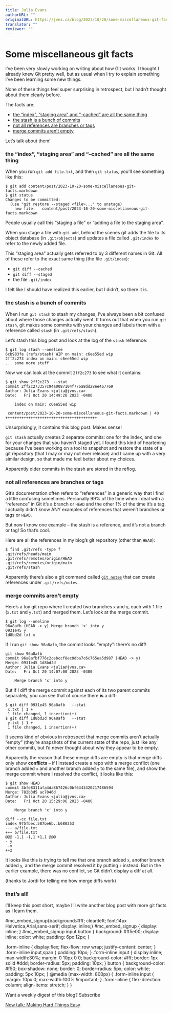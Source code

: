 ```yaml
---
title: Julia Evans
authorURL: ""
originalURL: https://jvns.ca/blog/2023/10/20/some-miscellaneous-git-facts/
translator: ""
reviewer: ""
---
```


# Some miscellaneous git facts

I’ve been very slowly working on writing about how Git works. I thought I already knew Git pretty well, but as usual when I try to explain something I’ve been learning some new things.

None of these things feel super surprising in retrospect, but I hadn’t thought about them clearly before.

The facts are:

-   [the “index”, “staging area” and “–cached” are all the same thing](#the-index-staging-area-and-cached-are-all-the-same-thing)
-   [the stash is a bunch of commits](#the-stash-is-a-bunch-of-commits)
-   [not all references are branches or tags](#not-all-references-are-branches-or-tags)
-   [merge commits aren’t empty](#merge-commits-aren-t-empty)

Let’s talk about them!

### the “index”, “staging area” and “–cached” are all the same thing

When you run `git add file.txt`, and then `git status`, you’ll see something like this:

```
$ git add content/post/2023-10-20-some-miscellaneous-git-facts.markdown
$ git status
Changes to be committed:
  (use "git restore --staged <file>..." to unstage)
	new file:   content/post/2023-10-20-some-miscellaneous-git-facts.markdown
```

People usually call this “staging a file” or “adding a file to the staging area”.

When you stage a file with `git add`, behind the scenes git adds the file to its object database (in `.git/objects`) and updates a file called `.git/index` to refer to the newly added file.

This “staging area” actually gets referred to by 3 different names in Git. All of these refer to the exact same thing (the file `.git/index`):

-   `git diff --cached`
-   `git diff --staged`
-   the file `.git/index`

I felt like I should have realized this earlier, but I didn’t, so there it is.

### the stash is a bunch of commits

When I run `git stash` to stash my changes, I’ve always been a bit confused about where those changes actually went. It turns out that when you run `git stash`, git makes some commits with your changes and labels them with a reference called `stash` (in `.git/refs/stash`).

Let’s stash this blog post and look at the log of the `stash` reference:

```
$ git log stash --oneline
6cb983fe (refs/stash) WIP on main: c6ee55ed wip
2ff2c273 index on main: c6ee55ed wip
... some more stuff
```

Now we can look at the commit `2ff2c273` to see what it contains:

```
$ git show 2ff2c273  --stat
commit 2ff2c273357c94a0087104f776a8dd28ee467769
Author: Julia Evans <julia@jvns.ca>
Date:   Fri Oct 20 14:49:20 2023 -0400

    index on main: c6ee55ed wip

 content/post/2023-10-20-some-miscellaneous-git-facts.markdown | 40 ++++++++++++++++++++++++++++++++++++++++
```

Unsurprisingly, it contains this blog post. Makes sense!

`git stash` actually creates 2 separate commits: one for the index, and one for your changes that you haven’t staged yet. I found this kind of heartening because I’ve been working on a tool to snapshot and restore the state of a git repository (that I may or may not ever release) and I came up with a very similar design, so that made me feel better about my choices.

Apparently older commits in the stash are stored in the reflog.

### not all references are branches or tags

Git’s documentation often refers to “references” in a generic way that I find a little confusing sometimes. Personally 99% of the time when I deal with a “reference” in Git it’s a branch or `HEAD` and the other 1% of the time it’s a tag. I actually didn’t know ANY examples of references that weren’t branches or tags or `HEAD`.

But now I know one example – the stash is a reference, and it’s not a branch or tag! So that’s cool.

Here are all the references in my blog’s git repository (other than `HEAD`):

```
$ find .git/refs -type f
.git/refs/heads/main
.git/refs/remotes/origin/HEAD
.git/refs/remotes/origin/main
.git/refs/stash
```

Apparently there’s also a git command called [`git notes`](https://tylercipriani.com/blog/2022/11/19/git-notes-gits-coolest-most-unloved-feature/) that can create references under `.git/refs/notes`.

### merge commits aren’t empty

Here’s a toy git repo where I created two branches `x` and `y`, each with 1 file (`x.txt` and `y.txt`) and merged them. Let’s look at the merge commit.

```
$ git log --oneline
96a8afb (HEAD -> y) Merge branch 'x' into y
0931e45 y
1d8bd2d (x) x
```

If I run `git show 96a8afb`, the commit looks “empty”: there’s no diff!

```
git show 96a8afb
commit 96a8afbf776c2cebccf8ec0dba7c6c765ea5d987 (HEAD -> y)
Merge: 0931e45 1d8bd2d
Author: Julia Evans <julia@jvns.ca>
Date:   Fri Oct 20 14:07:00 2023 -0400

    Merge branch 'x' into y
```

But if I diff the merge commit against each of its two parent commits separately, you can see that of course there **is** a diff:

```
$ git diff 0931e45 96a8afb   --stat
 x.txt | 1 +
 1 file changed, 1 insertion(+)
$ git diff 1d8bd2d 96a8afb   --stat
 y.txt | 1 +
 1 file changed, 1 insertion(+)
```

It seems kind of obvious in retrospect that merge commits aren’t actually “empty” (they’re snapshots of the current state of the repo, just like any other commit), but I’d never thought about why they appear to be empty.

Apparently the reason that these merge diffs are empty is that merge diffs only show **conflicts** – if I instead create a repo with a merge conflict (one branch added `x` and another branch added `y` to the same file), and show the merge commit where I resolved the conflict, it looks like this:

```
$ git show HEAD
commit 3bfe8311afa4da867426c0bf6343420217486594
Merge: 782b3d5 ac7046d
Author: Julia Evans <julia@jvns.ca>
Date:   Fri Oct 20 15:29:06 2023 -0400

    Merge branch 'x' into y

diff --cc file.txt
index 975fbec,587be6b..b680253
--- a/file.txt
+++ b/file.txt
@@@ -1,1 -1,1 +1,1 @@@
- y
 -x
++z
```

It looks like this is trying to tell me that one branch added `x`, another branch added `y`, and the merge commit resolved it by putting `z` instead. But in the earlier example, there was no conflict, so Git didn’t display a diff at all.

(thanks to Jordi for telling me how merge diffs work)

### that’s all!

I’ll keep this post short, maybe I’ll write another blog post with more git facts as I learn them.

#mc\_embed\_signup{background:#fff; clear:left; font:14px Helvetica,Arial,sans-serif; display: inline;} #mc\_embed\_signup { display: inline; } #mc\_embed\_signup input.button { background: #ff5e00; display: inline; color: white; padding: 6px 12px; }

.form-inline { display:flex; flex-flow: row wrap; justify-content: center; } .form-inline input,span { padding: 10px; } .form-inline input { display:inline; max-width:30%; margin: 0 10px 0 0; background-color: #fff; border: 1px solid #ddd; border-radius: 5px; padding: 10px; } button { background-color: #f50; box-shadow: none; border: 0; border-radius: 5px; color: white; padding: 5px 10px; } @media (max-width: 800px) { .form-inline input { margin: 10px 0; max-width:100% !important; } .form-inline { flex-direction: column; align-items: stretch; } }

Want a weekly digest of this blog?  Subscribe

[New talk: Making Hard Things Easy](https://jvns.ca/blog/2023/10/06/new-talk--making-hard-things-easy/ "Previous Post: New talk: Making Hard Things Easy")